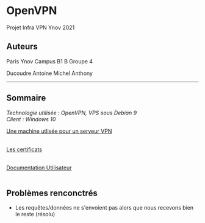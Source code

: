 # OpenVPN
Projet Infra VPN Ynov 2021


## Auteurs
Paris Ynov Campus B1 B Groupe 4

Ducoudre Antoine 
Michel Anthony


<hr>


## Sommaire

<em>Technologie utilisée :
OpenVPN, VPS sous Debian 9<br>
Client : Windows 10</em>


[Une machine utlisée pour un serveur VPN]()<br><br>


[Les certificats](https://github.com/AntoineDucoudre/OpenVPN/blob/main/certificats)<br><br>


[Documentation Utilisateur](https://github.com/AntoineDucoudre/OpenVPN/blob/main/docs/ClientDoc.md)<br><br>






## Problèmes renconctrés

- Les requêtes/données ne s'envoient pas alors que nous recevons bien le reste (résolu)


